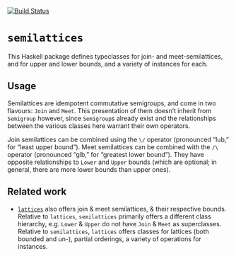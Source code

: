 [![Build Status](https://travis-ci.com/robrix/semilattices.svg?branch=master)](https://travis-ci.com/robrix/semilattices)

# `semilattices`

This Haskell package defines typeclasses for join- and meet-semilattices, and for upper and lower bounds, and a variety of instances for each.


## Usage

Semilattices are idempotent commutative semigroups, and come in two flavours: `Join` and `Meet`. This presentation of them doesn’t inherit from `Semigroup` however, since `Semigroup`s already exist and the relationships between the various classes here warrant their own operators.

Join semilattices can be combined using the `\/` operator (pronounced “lub,” for “least upper bound”). Meet semilattices can be combined with the `/\` operator (pronounced “glb,” for “greatest lower bound”). They have opposite relationships to `Lower` and `Upper` bounds (which are optional; in general, there are more lower bounds than upper ones).


## Related work

- [`lattices`](http://hackage.haskell.org/package/lattices) also offers join & meet semilattices, & their respective bounds. Relative to `lattices`, `semilattices` primarily offers a different class hierarchy, e.g. `Lower` & `Upper` do not have `Join` & `Meet` as superclasses. Relative to `semilattices`, `lattices` offers classes for lattices (both bounded and un-), partial orderings, a variety of operations for instances.

